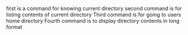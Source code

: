 first is a command for knowing current directory
second command is for listing contents of current directory
Third command is for going to users home directory
Fourth command is to display directory contents in long format
